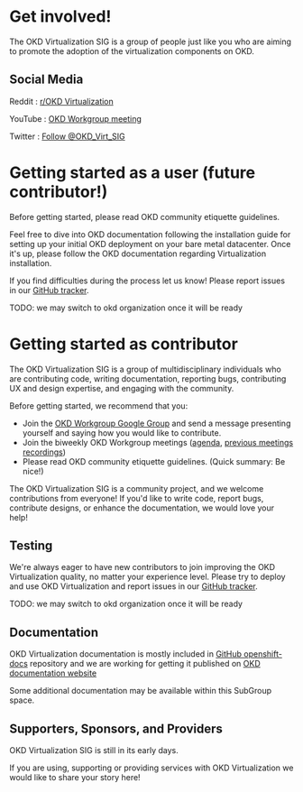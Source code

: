 # Get involved!

<!--- cSpell:ignore Virt datacenter YouTube virtsocial -->

The OKD Virtualization SIG is a group of people just like you who are aiming to promote the adoption of the virtualization components on OKD.


## Social Media

Reddit
:	[r/OKD Virtualization](https://www.reddit.com/r/OKD_Virtualization/)

YouTube
:	[OKD Workgroup meeting](https://www.youtube.com/playlist?list=PLaR6Rq6Z4Iqc3WjZB-rUTPru8RKyOCnBo)

Twitter
:	[Follow @OKD_Virt_SIG](https://twitter.com/OKD_Virt_SIG?ref_src=twsrc%5Etfw)


# Getting started as a user (future contributor!)

Before getting started, please read OKD community etiquette guidelines.

Feel free to dive into OKD documentation following the installation guide for setting up your initial OKD deployment on your bare metal datacenter.
Once it's up, please follow the OKD documentation regarding Virtualization installation.

If you find difficulties during the process let us know! Please report issues in our [GitHub tracker](https://github.com/okd-virtualization/okd-virtualization.github.io/issues).

 TODO: we may switch to okd organization once it will be ready

# Getting started as contributor

The OKD Virtualization SIG is a group of multidisciplinary individuals who are contributing code, writing documentation, reporting bugs,
contributing UX and design expertise, and engaging with the community.

Before getting started, we recommend that you:

* Join the [OKD Workgroup Google Group](https://groups.google.com/g/okd-wg) and send a message presenting yourself and saying how you would like to contribute.
* Join the biweekly OKD Workgroup meetings ([agenda](https://hackmd.io/YJBn04R5TDi5Sm9XbOGwZA), [previous meetings recordings](https://www.youtube.com/playlist?list=PLaR6Rq6Z4Iqc3WjZB-rUTPru8RKyOCnBo))
* Please read OKD community etiquette guidelines. (Quick summary: Be nice!)

The OKD Virtualization SIG is a community project, and we welcome contributions from everyone!
If you'd like to write code, report bugs, contribute designs, or enhance the documentation, we would love your help!

## Testing

We're always eager to have new contributors to join improving the OKD Virtualization quality, no matter your experience level.
Please try to deploy and use OKD Virtualization and report issues in our [GitHub tracker](https://github.com/okd-virtualization/okd-virtualization.github.io/issues).

 TODO: we may switch to okd organization once it will be ready

## Documentation

OKD Virtualization documentation is mostly included in [GitHub openshift-docs](https://github.com/openshift/openshift-docs) repository and we are working for getting
it published on [OKD documentation website](https://docs.okd.io/)

Some additional documentation may be available within this SubGroup space.


## Supporters, Sponsors, and Providers

OKD Virtualization SIG is still in its early days.

If you are using, supporting or providing services with OKD Virtualization we would like to share your story here!
